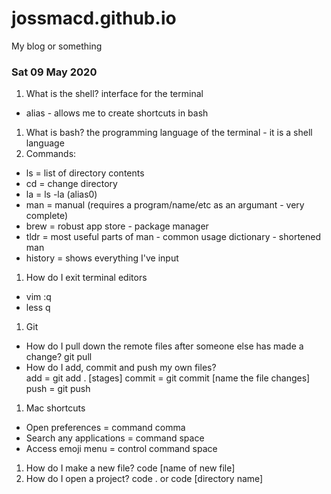 # jossmacd.github.io
My blog or something


### Sat 09 May 2020
1. What is the shell? interface for the terminal
  * alias - allows me to create shortcuts in bash
1. What is bash? the programming language of the terminal - it is a shell language
1. Commands:
  * ls = list of directory contents
  * cd = change directory
  * la = ls -la (alias0)
  * man = manual (requires a program/name/etc as an argumant - very complete)
  * brew = robust app store - package manager
  * tldr = most useful parts of man - common usage dictionary - shortened man
  * history = shows everything I've input

1. How do I exit terminal editors
  * vim :q
  * less q

1. Git
  * How do I pull down the remote files after someone else has made a change? git pull 
  * How do I add, commit and push my own files?   
add = git add . [stages]
commit = git commit [name the file changes]
push = git push 
1. Mac shortcuts
  * Open preferences = command comma
  * Search any applications = command space
  * Access emoji menu = control command space 
1. How do I make a new file? code [name of new file]
1. How do I open a project? code . or code [directory name]



